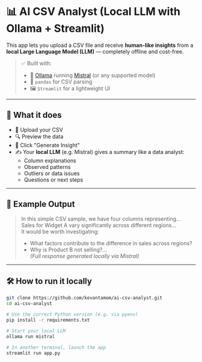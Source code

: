 # 📊 AI CSV Analyst (Local LLM with Ollama + Streamlit)

This app lets you upload a CSV file and receive **human-like insights** from a **local Large Language Model (LLM)** — completely offline and cost-free.

> ✅ Built with:  
> - 🧠 [Ollama](https://ollama.com) running [Mistral](https://ollama.com/library/mistral) (or any supported model)  
> - 🧾 `pandas` for CSV parsing  
> - 🖼️ `Streamlit` for a lightweight UI  

---

## 🎯 What it does

- 📂 Upload your CSV
- 🔍 Preview the data
- 🧠 Click "Generate Insight"
- ✍️ Your **local LLM** (e.g. Mistral) gives a summary like a data analyst:
  - Column explanations
  - Observed patterns
  - Outliers or data issues
  - Questions or next steps

---

## 🚀 Example Output

> In this simple CSV sample, we have four columns representing...  
> Sales for Widget A vary significantly across different regions...  
> It would be worth investigating:  
> - What factors contribute to the difference in sales across regions?  
> - Why is Product B not selling?...  
> *(Full response generated locally via Mistral)*

---

## 🛠️ How to run it locally

```bash
git clone https://github.com/kevantamom/ai-csv-analyst.git
cd ai-csv-analyst

# Use the correct Python version (e.g. via pyenv)
pip install -r requirements.txt

# Start your local LLM
ollama run mistral

# In another terminal, launch the app
streamlit run app.py